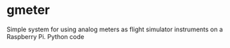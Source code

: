 # gmeter
Simple system for using analog meters as flight simulator instruments on a Raspberry Pi. Python code
